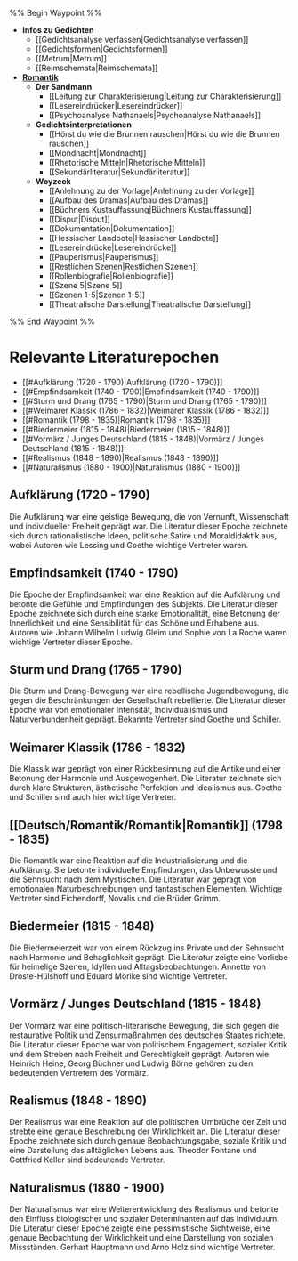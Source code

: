 %% Begin Waypoint %%
- **Infos zu Gedichten**
	- [[Gedichtsanalyse verfassen|Gedichtsanalyse verfassen]]
	- [[Gedichtsformen|Gedichtsformen]]
	- [[Metrum|Metrum]]
	- [[Reimschemata|Reimschemata]]
- **[Romantik](./Romantik/Romantik.md)**
	- **Der Sandmann**
		- [[Leitung zur Charakterisierung|Leitung zur Charakterisierung]]
		- [[Lesereindrücker|Lesereindrücker]]
		- [[Psychoanalyse Nathanaels|Psychoanalyse Nathanaels]]
	- **Gedichtsinterpretationen**
		- [[Hörst du wie die Brunnen rauschen|Hörst du wie die Brunnen rauschen]]
		- [[Mondnacht|Mondnacht]]
		- [[Rhetorische Mitteln|Rhetorische Mitteln]]
		- [[Sekundärliteratur|Sekundärliteratur]]
	- **Woyzeck**
		- [[Anlehnung zu der Vorlage|Anlehnung zu der Vorlage]]
		- [[Aufbau des Dramas|Aufbau des Dramas]]
		- [[Büchners Kustauffassung|Büchners Kustauffassung]]
		- [[Disput|Disput]]
		- [[Dokumentation|Dokumentation]]
		- [[Hessischer Landbote|Hessischer Landbote]]
		- [[Lesereindrücke|Lesereindrücke]]
		- [[Pauperismus|Pauperismus]]
		- [[Restlichen Szenen|Restlichen Szenen]]
		- [[Rollenbiografie|Rollenbiografie]]
		- [[Szene 5|Szene 5]]
		- [[Szenen 1-5|Szenen 1-5]]
		- [[Theatralische Darstellung|Theatralische Darstellung]]

%% End Waypoint %%

# Relevante Literaturepochen

- [[#Aufklärung (1720 - 1790)|Aufklärung (1720 - 1790)]]
- [[#Empfindsamkeit (1740 - 1790)|Empfindsamkeit (1740 - 1790)]]
- [[#Sturm und Drang (1765 - 1790)|Sturm und Drang (1765 - 1790)]]
- [[#Weimarer Klassik (1786 - 1832)|Weimarer Klassik (1786 - 1832)]]
- [[#Romantik (1798 - 1835)|Romantik (1798 - 1835)]]
- [[#Biedermeier (1815 - 1848)|Biedermeier (1815 - 1848)]]
- [[#Vormärz / Junges Deutschland (1815 - 1848)|Vormärz / Junges Deutschland (1815 - 1848)]]
- [[#Realismus (1848 - 1890)|Realismus (1848 - 1890)]]
- [[#Naturalismus (1880 - 1900)|Naturalismus (1880 - 1900)]]

## Aufklärung (1720 - 1790)
Die Aufklärung war eine geistige Bewegung, die von Vernunft, Wissenschaft und individueller Freiheit geprägt war. Die Literatur dieser Epoche zeichnete sich durch rationalistische Ideen, politische Satire und Moraldidaktik aus, wobei Autoren wie Lessing und Goethe wichtige Vertreter waren.

## Empfindsamkeit (1740 - 1790)
Die Epoche der Empfindsamkeit war eine Reaktion auf die Aufklärung und betonte die Gefühle und Empfindungen des Subjekts. Die Literatur dieser Epoche zeichnete sich durch eine starke Emotionalität, eine Betonung der Innerlichkeit und eine Sensibilität für das Schöne und Erhabene aus. Autoren wie Johann Wilhelm Ludwig Gleim und Sophie von La Roche waren wichtige Vertreter dieser Epoche.

## Sturm und Drang (1765 - 1790)
Die Sturm und Drang-Bewegung war eine rebellische Jugendbewegung, die gegen die Beschränkungen der Gesellschaft rebellierte. Die Literatur dieser Epoche war von emotionaler Intensität, Individualismus und Naturverbundenheit geprägt. Bekannte Vertreter sind Goethe und Schiller.

## Weimarer Klassik (1786 - 1832)
Die Klassik war geprägt von einer Rückbesinnung auf die Antike und einer Betonung der Harmonie und Ausgewogenheit. Die Literatur zeichnete sich durch klare Strukturen, ästhetische Perfektion und Idealismus aus. Goethe und Schiller sind auch hier wichtige Vertreter.

## [[Deutsch/Romantik/Romantik|Romantik]] (1798 - 1835)
Die Romantik war eine Reaktion auf die Industrialisierung und die Aufklärung. Sie betonte individuelle Empfindungen, das Unbewusste und die Sehnsucht nach dem Mystischen. Die Literatur war geprägt von emotionalen Naturbeschreibungen und fantastischen Elementen. Wichtige Vertreter sind Eichendorff, Novalis und die Brüder Grimm.

## Biedermeier (1815 - 1848)
Die Biedermeierzeit war von einem Rückzug ins Private und der Sehnsucht nach Harmonie und Behaglichkeit geprägt. Die Literatur zeigte eine Vorliebe für heimelige Szenen, Idyllen und Alltagsbeobachtungen. Annette von Droste-Hülshoff und Eduard Mörike sind wichtige Vertreter.

## Vormärz / Junges Deutschland (1815 - 1848)
Der Vormärz war eine politisch-literarische Bewegung, die sich gegen die restaurative Politik und Zensurmaßnahmen des deutschen Staates richtete. Die Literatur dieser Epoche war von politischem Engagement, sozialer Kritik und dem Streben nach Freiheit und Gerechtigkeit geprägt. Autoren wie Heinrich Heine, Georg Büchner und Ludwig Börne gehören zu den bedeutenden Vertretern des Vormärz.

## Realismus (1848 - 1890)
Der Realismus war eine Reaktion auf die politischen Umbrüche der Zeit und strebte eine genaue Beschreibung der Wirklichkeit an. Die Literatur dieser Epoche zeichnete sich durch genaue Beobachtungsgabe, soziale Kritik und eine Darstellung des alltäglichen Lebens aus. Theodor Fontane und Gottfried Keller sind bedeutende Vertreter.

## Naturalismus (1880 - 1900)
Der Naturalismus war eine Weiterentwicklung des Realismus und betonte den Einfluss biologischer und sozialer Determinanten auf das Individuum. Die Literatur dieser Epoche zeigte eine pessimistische Sichtweise, eine genaue Beobachtung der Wirklichkeit und eine Darstellung von sozialen Missständen. Gerhart Hauptmann und Arno Holz sind wichtige Vertreter.


 